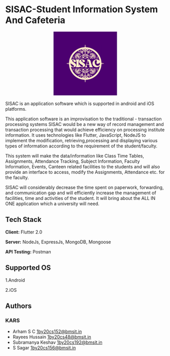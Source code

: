 # SISAC-Student Information System And Cafeteria

<p align = "center"><img src="./assets/images/SISAC.png" width="200"></p>

SISAC is an application software which is supported in android and iOS platforms.

This application software is an improvisation to the traditional - transaction processing systems
SISAC would be a new way of record management and transaction processing that would
achieve efficiency on processing institute information. It uses technologies like Flutter,
JavaScript, NodeJS to implement the modification, retrieving,processing and displaying various types of information according to the requirement of the
student/faculty.

This system will make the data/information like Class Time Tables,
Assignments, Attendance Tracking, Subject Information, Faculty Information, Events,
Canteen related facilities to the students and will also provide an interface to access, modify
the Assignments, Attendance etc. for the faculty.

SISAC will considerably decrease the time spent on paperwork, forwarding, and
communication gap and will efficiently increase the management of facilities, time and
activities of the student. It will bring about the ALL IN ONE application which a university
will need.

## Tech Stack

**Client:** Flutter 2.0

**Server:** NodeJs, ExpressJs, MongoDB, Mongoose

**API Testing:** Postman

## Supported OS

1.Android

2.iOS

## Authors

### KARS

-   Arham S C 1by20cs152@bmsit.in
-   Rayees Hussain 1by20cs48@bmsit.in
-   Subramanya Keshav 1by20cs192@bmsit.in
-   S Sagar 1by20cs156@bmsit.in
